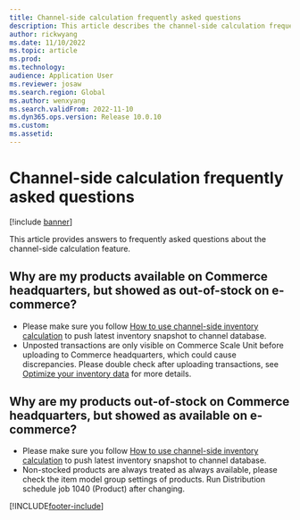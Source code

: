 ```yaml
---
title: Channel-side calculation frequently asked questions
description: This article describes the channel-side calculation frequently asked questions.
author: rickwyang
ms.date: 11/10/2022
ms.topic: article
ms.prod:
ms.technology:
audience: Application User
ms.reviewer: josaw
ms.search.region: Global
ms.author: wenxyang
ms.search.validFrom: 2022-11-10
ms.dyn365.ops.version: Release 10.0.10
ms.custom:
ms.assetid:
---
```

# Channel-side calculation frequently asked questions

[!include [banner](../includes/banner.md)]

This article provides answers to frequently asked questions about the channel-side calculation feature.

## Why are my products available on Commerce headquarters, but showed as out-of-stock on e-commerce?

- Please make sure you follow [How to use channel-side inventory calculation](./commerce-how-to-use-channel-side-calculation.md) to push latest inventory snapshot to channel database.
- Unposted transactions are only visible on Commerce Scale Unit before uploading to Commerce headquarters, which could cause discrepancies. Please double check after uploading transactions, see [Optimize your inventory data](commerce-optimize-inventory-availability-data.md) for more details.

## Why are my products out-of-stock on Commerce headquarters, but showed as available on e-commerce?

- Please make sure you follow [How to use channel-side inventory calculation](./commerce-how-to-use-channel-side-calculation.md) to push latest inventory snapshot to channel database.
- Non-stocked products are always treated as always available, please check the item model group settings of products. Run Distribution schedule job 1040 (Product) after changing.

[!INCLUDE[footer-include](../includes/footer-banner.md)]
